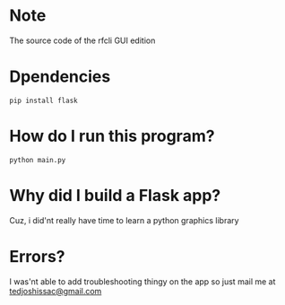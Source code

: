 # Note 
The source code of the rfcli GUI edition 

# Dpendencies 
    pip install flask 

# How do I run this program? 
    python main.py 

# Why did I build a Flask app? 
Cuz, i did'nt really have time to learn a python graphics library 

# Errors?
I was'nt able to add troubleshooting thingy on the app so just mail me at tedjoshissac@gmail.com 
